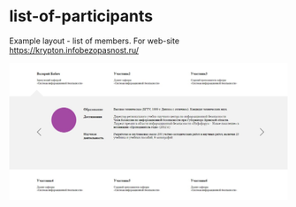 # list-of-participants

Example layout - list of members. For web-site https://krypton.infobezopasnost.ru/

![Screenshot](screenshot.jpg)
